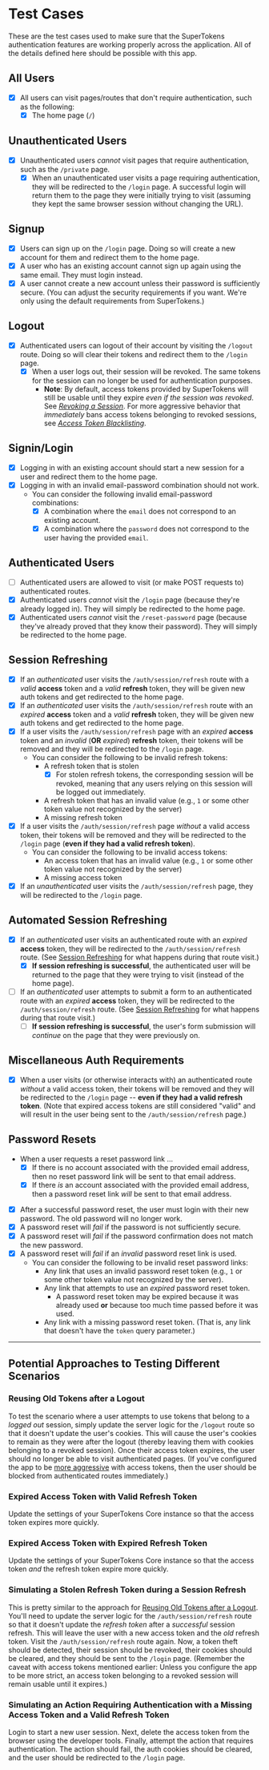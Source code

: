 # Test Cases

These are the test cases used to make sure that the SuperTokens authentication features are working properly across the application. All of the details defined here should be possible with this app.

## All Users

- [x] All users can visit pages/routes that don't require authentication, such as the following:
  - [x] The home page (`/`)

## Unauthenticated Users

- [x] Unauthenticated users _cannot_ visit pages that require authentication, such as the `/private` page.
  - [x] When an unauthenticated user visits a page requiring authentication, they will be redirected to the `/login` page. A successful login will return them to the page they were initially trying to visit (assuming they kept the same browser session without changing the URL).

## Signup

- [x] Users can sign up on the `/login` page. Doing so will create a new account for them and redirect them to the home page.
- [x] A user who has an existing account cannot sign up again using the same email. They must login instead.
- [x] A user cannot create a new account unless their password is sufficiently secure. (You can adjust the security requirements if you want. We're only using the default requirements from SuperTokens.)

## Logout

- [x] Authenticated users can logout of their account by visiting the `/logout` route. Doing so will clear their tokens and redirect them to the `/login` page.
  - [x] When a user logs out, their session will be revoked. The same tokens for the session can no longer be used for authentication purposes.
    - **Note**: By default, access tokens provided by SuperTokens will still be usable until they expire _even if the session was revoked_. See [_Revoking a Session_](https://supertokens.com/docs/thirdparty/common-customizations/sessions/revoke-session). For more aggressive behavior that _immediately_ bans access tokens belonging to revoked sessions, see [_Access Token Blacklisting_](https://supertokens.com/docs/thirdparty/common-customizations/sessions/access-token-blacklisting).

## Signin/Login

- [x] Logging in with an existing account should start a new session for a user and redirect them to the home page.
- [x] Logging in with an invalid email-password combination should not work.
  - You can consider the following invalid email-password combinations:
    - [x] A combination where the `email` does not correspond to an existing account.
    - [x] A combination where the `password` does not correspond to the user having the provided `email`.

## Authenticated Users

- [ ] Authenticated users are allowed to visit (or make POST requests to) authenticated routes.
- [x] Authenticated users _cannot_ visit the `/login` page (because they're already logged in). They will simply be redirected to the home page.
- [x] Authenticated users _cannot_ visit the `/reset-password` page (because they've already proved that they know their password). They will simply be redirected to the home page.

## Session Refreshing

- [x] If an _authenticated_ user visits the `/auth/session/refresh` route with a _valid_ **access** token and a _valid_ **refresh** token, they will be given new auth tokens and get redirected to the home page.
- [x] If an _authenticated_ user visits the `/auth/session/refresh` route with an _expired_ **access** token and a _valid_ **refresh** token, they will be given new auth tokens and get redirected to the home page.
- [x] If a user visits the `/auth/session/refresh` page with an _expired_ **access** token and an _invalid_ (**OR** _expired_) **refresh** token, their tokens will be removed and they will be redirected to the `/login` page.
  - You can consider the following to be invalid refresh tokens:
    - A refresh token that is stolen
      - [x] For stolen refresh tokens, the corresponding session will be revoked, meaning that any users relying on this session will be logged out immediately.
    - A refresh token that has an invalid value (e.g., `1` or some other token value not recognized by the server)
    - A missing refresh token
- [x] If a user visits the `/auth/session/refresh` page _without_ a valid access token, their tokens will be removed and they will be redirected to the `/login` page (**even if they had a valid refresh token**).
  - You can consider the following to be invalid access tokens:
    - An access token that has an invalid value (e.g., `1` or some other token value not recognized by the server)
    - A missing access token
- [x] If an _unauthenticated_ user visits the `/auth/session/refresh` page, they will be redirected to the `/login` page.

## Automated Session Refreshing

- [x] If an _authenticated_ user visits an authenticated route with an _expired_ **access** token, they will be redirected to the `/auth/session/refresh` route. (See [Session Refreshing](#session-refreshing) for what happens during that route visit.)
  - [x] **If session refreshing is successful**, the authenticated user will be returned to the page that they were trying to visit (instead of the home page).
- [ ] If an _authenticated_ user attempts to submit a form to an authenticated route with an _expired_ **access** token, they will be redirected to the `/auth/session/refresh` route. (See [Session Refreshing](#session-refreshing) for what happens during that route visit.)
  - [ ] **If session refreshing is successful**, the user's form submission will _continue_ on the page that they were previously on.

## Miscellaneous Auth Requirements

- [x] When a user visits (or otherwise interacts with) an authenticated route _without_ a valid access token, their tokens will be removed and they will be redirected to the `/login` page -- **even if they had a valid refresh token**. (Note that expired access tokens are still considered "valid" and will result in the user being sent to the `/auth/session/refresh` page.)

## Password Resets

- When a user requests a reset password link ...
  - [x] If there is no account associated with the provided email address, then no reset password link will be sent to that email address.
  - [x] If there _is_ an account associated with the provided email address, then a password reset link _will_ be sent to that email address.
- [x] After a successful password reset, the user must login with their new password. The old password will no longer work.
- [x] A password reset will _fail_ if the password is not sufficiently secure.
- [x] A password reset will _fail_ if the password confirmation does not match the new password.
- [x] A password reset will _fail_ if an _invalid_ password reset link is used.
  - You can consider the following to be invalid reset password links:
    - Any link that uses an invalid password reset token (e.g., `1` or some other token value not recognized by the server).
    - Any link that attempts to use an _expired_ password reset token.
      - A password reset token may be expired because it was already used **or** because too much time passed before it was used.
    - Any link with a missing password reset token. (That is, any link that doesn't have the `token` query parameter.)

---

## Potential Approaches to Testing Different Scenarios

### Reusing Old Tokens after a Logout

To test the scenario where a user attempts to use tokens that belong to a _logged out_ session, simply update the server logic for the `/logout` route so that it doesn't update the user's cookies. This will cause the user's cookies to remain as they were after the logout (thereby leaving them with cookies belonging to a revoked session). Once their access token expires, the user should no longer be able to visit authenticated pages. (If you've configured the app to be [more aggressive](https://supertokens.com/docs/thirdparty/common-customizations/sessions/access-token-blacklisting) with access tokens, then the user should be blocked from authenticated routes immediately.)

### Expired Access Token with Valid Refresh Token

Update the settings of your SuperTokens Core instance so that the access token expires more quickly.

### Expired Access Token with Expired Refresh Token

Update the settings of your SuperTokens Core instance so that the access token _and_ the refresh token expire more quickly.

### Simulating a Stolen Refresh Token during a Session Refresh

This is pretty similar to the approach for [Reusing Old Tokens after a Logout](#reusing-old-tokens-after-a-logout). You'll need to update the server logic for the `/auth/session/refresh` route so that it doesn't update the _refresh token_ after a _successful_ session refresh. This will leave the user with a new access token and the _old_ refresh token. Visit the `/auth/session/refresh` route again. Now, a token theft should be detected, their session should be revoked, their cookies should be cleared, and they should be sent to the `/login` page. (Remember the caveat with access tokens mentioned earlier: Unless you configure the app to be more strict, an access token belonging to a revoked session will remain usable until it expires.)

### Simulating an Action Requiring Authentication with a Missing Access Token and a Valid Refresh Token

Login to start a new user session. Next, delete the access token from the browser using the developer tools. Finally, attempt the action that requires authentication. The action should fail, the auth cookies should be cleared, and the user should be redirected to the `/login` page.

